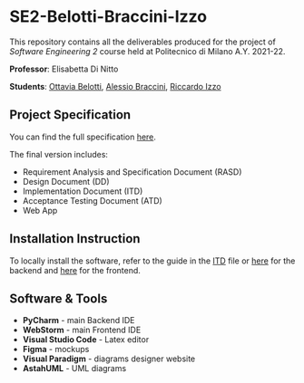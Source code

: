 # SE2-Belotti-Braccini-Izzo

This repository contains all the deliverables produced for the project of _Software Engineering 2_ course held at Politecnico di Milano A.Y. 2021-22.

**Professor**: Elisabetta Di Nitto

**Students**: [Ottavia Belotti](https://github.com/OttaviaBelotti), [Alessio Braccini](https://github.com/AlessioBraccini), [Riccardo Izzo](https://github.com/RiccardoIzzo)

## Project Specification
You can find the full specification [here](https://github.com/AlessioBraccini/SE2-Belotti-Braccini-Izzo/blob/main/01.%20Assignment%20RDD%20AY%202021-2022.pdf).

The final version includes:
* Requirement Analysis and Specification Document (RASD)
* Design Document (DD)
* Implementation Document (ITD)
* Acceptance Testing Document (ATD)
* Web App

## Installation Instruction
To locally install the software, refer to the guide in the [ITD](https://github.com/AlessioBraccini/SE2-Belotti-Braccini-Izzo/blob/main/DeliveryFolder/IT/ITD%20v1.0.pdf) file or [here](https://github.com/AlessioBraccini/SE2-Belotti-Braccini-Izzo/blob/main/IT/README.md) for the backend and [here](https://github.com/AlessioBraccini/SE2-Belotti-Braccini-Izzo/blob/main/IT/dream_frontend/dream_app/README.md) for the frontend.

## Software & Tools
* **PyCharm** - main Backend IDE
* **WebStorm** - main Frontend IDE
* **Visual Studio Code** - Latex editor
* **Figma** - mockups
* **Visual Paradigm** - diagrams designer website
* **AstahUML** - UML diagrams
